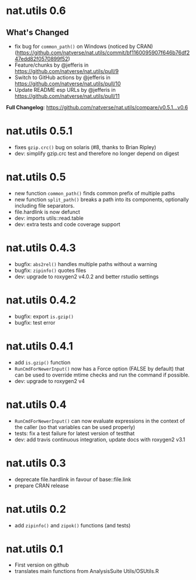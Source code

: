 # nat.utils 0.6

## What's Changed
* fix bug for `common_path()` on Windows (noticed by CRAN) (https://github.com/natverse/nat.utils/commit/bf1160095907f646b76df247edd82f0570899f52)
* Feature/chunks by @jefferis in https://github.com/natverse/nat.utils/pull/9
* Switch to GitHub actions by @jefferis in https://github.com/natverse/nat.utils/pull/10
* Update README esp URLs by @jefferis in https://github.com/natverse/nat.utils/pull/11

**Full Changelog**: https://github.com/natverse/nat.utils/compare/v0.5.1...v0.6


# nat.utils 0.5.1

* fixes `gzip.crc()` bug on solaris (#8, thanks to Brian Ripley)
* dev: simplify gzip.crc test and therefore no longer depend on digest

# nat.utils 0.5

* new function `common_path()` finds common prefix of multiple paths
* new function `split_path()` breaks a path into its components, optionally 
  including file separators.
* file.hardlink is now defunct
* dev: imports utils::read.table
* dev: extra tests and code coverage support

# nat.utils 0.4.3

* bugfix: `abs2rel()` handles multiple paths without a warning
* bugfix: `zipinfo()` quotes files
* dev: upgrade to roxygen2 v4.0.2 and better rstudio settings

# nat.utils 0.4.2

* bugfix: export `is.gzip()`
* bugfix: test error

# nat.utils 0.4.1

* add `is.gzip()` function
* `RunCmdForNewerInput()` now has a Force option (FALSE by default) that can be
  used to override mtime checks and run the command if possible.
* dev: upgrade to roxygen2 v4

# nat.utils 0.4

* `RunCmdForNewerInput()` can now evaluate expressions in the context of the caller
  (so that variables can be used properly)
* tests: fix a test failure for latest version of testthat
* dev: add travis continuous integration, update docs with roxygen2 v3.1

# nat.utils 0.3

* deprecate file.hardlink in favour of base::file.link
* prepare CRAN release

# nat.utils 0.2

* add `zipinfo()` and `zipok()` functions (and tests)

# nat.utils 0.1

* First version on github
* translates main functions from AnalysisSuite Utils/OSUtils.R

